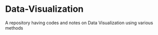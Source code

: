 # Data-Visualization
A repository having codes and notes on Data Visualization using various methods
